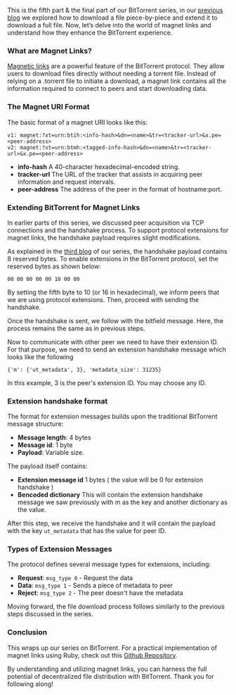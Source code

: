 This is the fifth part & the final part of our BitTorrent series, in our [previous blog](/lets_implement_bittorrent_from_scratch_part_3) we explored how to download a file piece-by-piece and extend it to download a full file. Now, let’s delve into the world of magnet links and understand how they enhance the BitTorrent experience.


### What are Magnet Links?
[Magnetic links](https://www.bittorrent.org/beps/bep_0009.html) are a powerful feature of the BitTorrent protocol. They allow users to download files directly without needing a torrent file. Instead of relying on a .torrent file to initiate a download, a magnet link contains all the information required to connect to peers and start downloading data.

### The Magnet URI Format

The basic format of a magnet URI looks like this:
```
v1: magnet:?xt=urn:btih:<info-hash>&dn=<name>&tr=<tracker-url>&x.pe=<peer-address>
v2: magnet:?xt=urn:btmh:<tagged-info-hash>&dn=<name>&tr=<tracker-url>&x.pe=<peer-address>
```

- <b>info-hash</b> A 40-character hexadecimal-encoded string.
- <b>tracker-url</b> The URL of the tracker that assists in acquiring peer information and request intervals.
- <b>peer-address</b> The address of the peer in the format of hostname:port.

### Extending BitTorrent for Magnet Links
In earlier parts of this series, we discussed peer acquisition via TCP connections and the handshake process. To support protocol extensions for magnet links, the handshake payload requires slight modifications.

As explained in the [third blog](/lets_implement_bittorrent_from_scratch_part_2) of our series, the handshake payload contains 8 reserved bytes. To enable extensions in the BitTorrent protocol, set the reserved bytes as shown below:
```
00 00 00 00 00 10 00 00
```
By setting the fifth byte to 10 (or 16 in hexadecimal), we inform peers that we are using protocol extensions. Then, proceed with sending the handshake.

Once the handshake is sent, we follow with the bitfield message. Here, the process remains the same as in previous steps.

Now to communicate with other peer we need to have their extension ID. For that purpose, we need to send an extension handshake message which looks like the following

```
{'m': {'ut_metadata', 3}, 'metadata_size': 31235}
```

In this example, 3 is the peer's extension ID. You may choose any ID.

### Extension handshake format

The format for extension messages builds upon the traditional BitTorrent message structure:
- <b>Message length</b>: 4 bytes
- <b>Message id</b>: 1 byte
- <b>Payload</b>: Variable size.

The payload itself contains:
- <b>Extension message id</b> 1 bytes ( the value will be 0 for extension handshake )
- <b>Bencoded dictionary</b> This will contain the extension handshake message we saw previously with m as the key and another dictionary as the value.

After this step, we receive the handshake and it will contain the payload with the key `ut_metadata` that has the value for peer ID.

### Types of Extension Messages

The protocol defines several message types for extensions, including:

- <b>Request</b>: `msg_type 0` - Request the data
- <b>Data</b>: `msg_type 1` - Sends a piece of metadata to peer
- <b>Reject</b>: `msg_type 2` - The peer doesn't have the metadata

Moving forward, the file download process follows similarly to the previous steps discussed in the series.

### Conclusion
This wraps up our series on BitTorrent. For a practical implementation of magnet links using Ruby, check out this [Github Repository](https://github.com/abhirampai/codecrafters-bittorrent-ruby).

By understanding and utilizing magnet links, you can harness the full potential of decentralized file distribution with BitTorrent. Thank you for following along!
